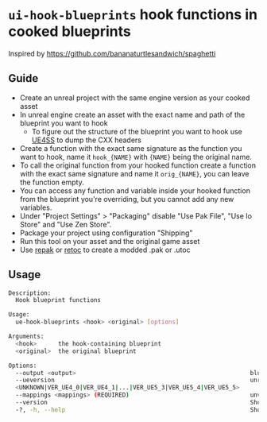 ﻿# `ui-hook-blueprints` hook functions in cooked blueprints

Inspired by https://github.com/bananaturtlesandwich/spaghetti

## Guide

- Create an unreal project with the same engine version as your cooked asset
- In unreal engine create an asset with the exact name and path of the blueprint you want to hook
  - To figure out the structure of the blueprint you want to hook use [UE4SS](https://github.com/UE4SS-RE/RE-UE4SS) to dump the CXX headers
- Create a function with the exact same signature as the function you want to hook, name it `hook_{NAME}` with `{NAME}` being the original name.
- To call the original function from your hooked function create a function with the exact same signature and name it `orig_{NAME}`, you can leave the function empty.
- You can access any function and variable inside your hooked function from the blueprint you're overriding, but you cannot add any new variables.
- Under "Project Settings" > "Packaging" disable "Use Pak File", "Use Io Store" and "Use Zen Store".
- Package your project using configuration "Shipping"
- Run this tool on your asset and the original game asset
- Use [repak](https://github.com/trumank/repak) or [retoc](https://github.com/trumank/retoc) to create a modded .pak or .utoc

## Usage

```sh
Description:
  Hook blueprint functions

Usage:
  ue-hook-blueprints <hook> <original> [options]

Arguments:
  <hook>      the hook-containing blueprint
  <original>  the original blueprint

Options:
  --output <output>                                                 blueprint output, default: overwrite hook
  --ueversion                                                       unreal engine version [default: VER_UE5_4]
  <UNKNOWN|VER_UE4_0|VER_UE4_1|...|VER_UE5_3|VER_UE5_4|VER_UE5_5>
  --mappings <mappings> (REQUIRED)                                  unversioned properties
  --version                                                         Show version information
  -?, -h, --help                                                    Show help and usage information
```